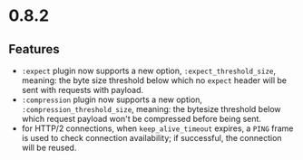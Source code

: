 # 0.8.2

## Features

* `:expect` plugin now supports a new option, `:expect_threshold_size`, meaning: the byte size threshold below which no `expect` header will be sent with requests with payload.
* `:compression` plugin now supports a new option, `:compression_threshold_size`, meaning: the bytesize threshold below which request payload won't be compressed before being sent.
* for HTTP/2 connections, when `keep_alive_timeout` expires, a `PING` frame is used to check connection availability; if successful, the connection will be reused.
